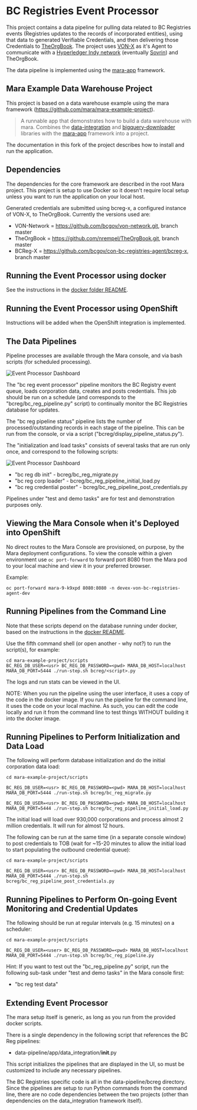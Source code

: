 # BC Registries Event Processor

This project contains a data pipeline for pulling data related to BC Registries events (Registries updates to the records of incorporated entities), using that data to generated Verifiable Credentials, and then delivering those Credentials to [TheOrgBook]((https://github.com/bcgov/TheOrgBook)). The project uses [VON-X](https://github.com/PSPC-SPAC-buyandsell/von-x) as it's Agent to communicate with a [Hyperledger Indy network](https://github.com/hyperledger/indy-node) (eventually [Sovrin](sovrin.org)) and TheOrgBook.

The data pipeline is implemented using the [mara-app](https://github.com/mara/mara-app) framework.

## Mara Example Data Warehouse Project

This project is based on a data warehouse example using the mara framework (https://github.com/mara/mara-example-project).

> A runnable app that demonstrates how to build a data warehouse with mara. Combines the [data-integration](https://github.com/mara/data-integration) and [bigquery-downloader](https://github.com/mara/bigquery-downloader) libraries with the [mara-app](https://github.com/mara/mara-app) framework into a project.

The documentation in this fork of the project describes how to install and run the application.

## Dependencies

The dependencies for the core framework are described in the root Mara project.  This project is setup to use Docker so it doesn't require local setup unless you want to run the application on your local host.

Generated credentials are submitted using bcreg-x, a configured instance of VON-X, to TheOrgBook.  Currently the versions used are:

* VON-Network = https://github.com/bcgov/von-network.git, branch master
* TheOrgBook = https://github.com/nrempel/TheOrgBook.git, branch master
* BCReg-X = https://github.com/bcgov/con-bc-registries-agent/bcreg-x, branch master

## Running the Event Processor using docker

See the instructions in the [docker folder README](../docker/README.MD).

## Running the Event Processor using OpenShift

Instructions will be added when the OpenShift integration is implemented.

## The Data Pipelines

Pipeline processes are available through the Mara console, and via bash scripts (for scheduled processing).

![Event Processor Dashboard](https://raw.githubusercontent.com/bcgov/von-bc-registries-agent/master/data-pipeline/docs/bc_registries_dashboard.png "Event Processor Dashboard")

The "bc reg event processor" pipeline monitors the BC Registry event queue, loads corporation data, creates and posts credentials.  This job should be run on a schedule (and corresponds to the "bcreg/bc_reg_pipeline.py" script) to continually monitor the BC Registries database for updates.

The "bc reg pipeline status" pipeline lists the number of processed/outstanding records in each stage of the pipeline.  This can be run from the console, or via a script ("bcreg/display_pipeline_status.py").

The "initialization and load tasks" consists of several tasks that are run only once, and correspond to the following scripts:

![Event Processor Dashboard](https://raw.githubusercontent.com/bcgov/von-bc-registries-agent/master/data-pipeline/docs/bc_registries_dashboard_init.png "Event Processor Dashboard")

* "bc reg db init" - bcreg/bc_reg_migrate.py
* "bc reg corp loader" - bcreg/bc_reg_pipeline_initial_load.py
* "bc reg credential poster" - bcreg/bc_reg_pipeline_post_credentials.py

Pipelines under "test and demo tasks" are for test and demonstration purposes only.

## Viewing the Mara Console when it's Deployed into OpenShift

No direct routes to the Mara Console are provisioned, on purpose, by the Mara deployment configurations.  To view the console within a given environment use `oc port-forward` to forward port 8080 from the Mara pod to your local machine and view it in your preferred browser.

Example:
```
oc port-forward mara-9-k9xpd 8080:8080 -n devex-von-bc-registries-agent-dev
```

## Running Pipelines from the Command Line

Note that these scripts depend on the database running under docker, based on the  instructions in the [docker README](docker/README.md).

Use the fifth command shell (or open another - why not?) to run the script(s), for example:

```
cd mara-example-project/scripts
BC_REG_DB_USER=<usr> BC_REG_DB_PASSWORD=<pwd> MARA_DB_HOST=localhost MARA_DB_PORT=5444 ./run-step.sh bcreg/<script>.py
```

The logs and run stats can be viewed in the UI.

NOTE: When you run the pipeline using the user interface, it uses a copy of the code in the docker image.  If you run the pipeline for the command line, it uses the code on your local machine. As such, you can edit the code locally and run it from the command line to test things WITHOUT building it into the docker image.

## Running Pipelines to Perform Initialization and Data Load

The following will perform database initialization and do the initial corporation data load:

```
cd mara-example-project/scripts

BC_REG_DB_USER=<usr> BC_REG_DB_PASSWORD=<pwd> MARA_DB_HOST=localhost MARA_DB_PORT=5444 ./run-step.sh bcreg/bc_reg_migrate.py

BC_REG_DB_USER=<usr> BC_REG_DB_PASSWORD=<pwd> MARA_DB_HOST=localhost MARA_DB_PORT=5444 ./run-step.sh bcreg/bc_reg_pipeline_initial_load.py
```

The initial load will load over 930,000 corporations and process almost 2 million credentials.  It will run for almost 12 hours.  

The following can be run at the same time (in a separate console window) to post credentials to TOB (wait for ~15-20 minutes to allow the initial load to start populating the outbound credential queue):

```
cd mara-example-project/scripts

BC_REG_DB_USER=<usr> BC_REG_DB_PASSWORD=<pwd> MARA_DB_HOST=localhost MARA_DB_PORT=5444 ./run-step.sh bcreg/bc_reg_pipeline_post_credentials.py
```

## Running Pipelines to Perform On-going Event Monitoring and Credential Updates

The following should be run at regular intervals (e.g. 15 minutes) on a scheduler:

```
cd mara-example-project/scripts

BC_REG_DB_USER=<user> BC_REG_DB_PASSWORD=<pwd> MARA_DB_HOST=localhost MARA_DB_PORT=5444 ./run-step.sh bcreg/bc_reg_pipeline.py
```

Hint:  If you want to test out the "bc_reg_pipeline.py" script, run the following sub-task under "test and demo tasks" in the Mara console first:

* "bc reg test data"

## Extending Event Processor

The mara setup itself is generic, as long as you run from the provided docker scripts.

There is a single dependency in the following script that references the BC Reg pipelines:

* data-pipeline/app/data_integration/__init__.py

This script initializes the pipelines that are displayed in the UI, so must be customized to include any necessary pipelines.

The BC Registries specific code is all in the data-pipeline/bcreg directory.  Since the pipelines are setup to run Python commands from the command line, there are no code dependencies between the two projects (other than dependencies on the data_integration framework itself).
